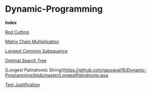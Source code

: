 # Dynamic-Programming

**Index**

[Rod Cutting](https://github.com/gauravat16/Dynamic-Programming/blob/master/RodCut.java)

[Matrix Chain Multiplication](https://github.com/gauravat16/Dynamic-Programming/blob/master/MatrixChainMultiplication.java)

[Longest Common Subsquence](https://github.com/gauravat16/Dynamic-Programming/blob/master/LongestCommonSubsquence.java)

[Optimal Search Tree](https://github.com/gauravat16/Dynamic-Programming/blob/master/OptimalSearchTree.java)

[Longest Palindromic String](https://github.com/gauravat16/Dynamic-Programming/blob/master/LongestPalindrome.java

[Text Justification](https://github.com/gauravat16/Dynamic-Programming/blob/master/TextJustification.java)
